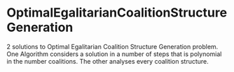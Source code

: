 # OptimalEgalitarianCoalitionStructureGeneration
2 solutions to Optimal Egalitarian Coalition Structure Generation problem. One Algorithm considers a solution in a number of steps that is polynomial in the number coalitions. The other  analyses every coalition structure.
